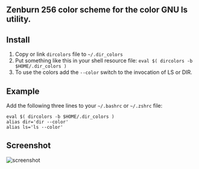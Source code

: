 Zenburn 256 color scheme for the color GNU ls utility.
-------------------------------------------------

Install
-------

1. Copy or link `dircolors` file to `~/.dir_colors`
2. Put something like this in your shell resource file: `eval $( dircolors -b $HOME/.dir_colors )`
3. To use the colors add the `--color` switch to the invocation of LS or DIR.

Example
-------

Add the following three lines to your `~/.bashrc` or `~/.zshrc` file:

    eval $( dircolors -b $HOME/.dir_colors )
    alias dir='dir --color'
    alias ls='ls --color'

Screenshot
----------

![screenshot](https://github.com/ivoarch/dircolors-zenburn/raw/master/img/screenshot.png)
